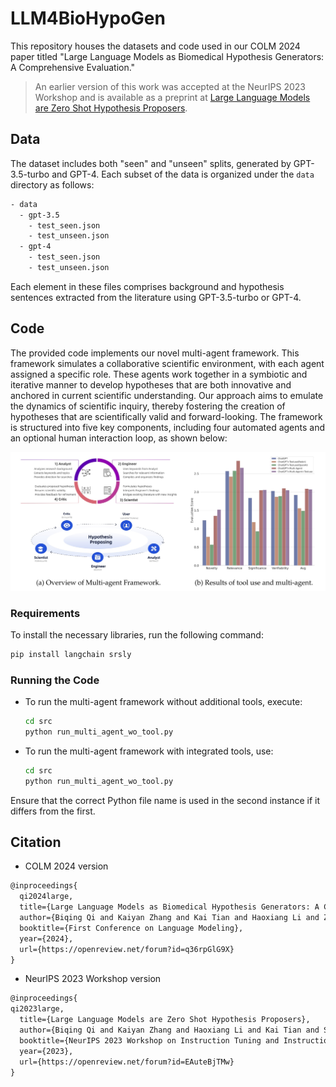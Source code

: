 # LLM4BioHypoGen

This repository houses the datasets and code used in our COLM 2024 paper titled "Large Language Models as Biomedical Hypothesis Generators: A Comprehensive Evaluation."

> An earlier version of this work was accepted at the NeurIPS 2023 Workshop and is available as a preprint at  [Large Language Models are Zero Shot Hypothesis Proposers](https://arxiv.org/abs/2311.05965).

## Data

The dataset includes both "seen" and "unseen" splits, generated by GPT-3.5-turbo and GPT-4. Each subset of the data is organized under the `data` directory as follows:

```bash
- data
  - gpt-3.5
    - test_seen.json
    - test_unseen.json
  - gpt-4
    - test_seen.json
    - test_unseen.json
```

Each element in these files comprises background and hypothesis sentences extracted from the literature using GPT-3.5-turbo or GPT-4.

## Code

The provided code implements our novel multi-agent framework. This framework simulates a collaborative scientific environment, with each agent assigned a specific role. These agents work together in a symbiotic and iterative manner to develop hypotheses that are both innovative and anchored in current scientific understanding. Our approach aims to emulate the dynamics of scientific inquiry, thereby fostering the creation of hypotheses that are scientifically valid and forward-looking. The framework is structured into five key components, including four automated agents and an optional human interaction loop, as shown below:

![](./assert/multi-agent.jpg)

### Requirements

To install the necessary libraries, run the following command:

```bash
pip install langchain srsly
```

### Running the Code

- To run the multi-agent framework without additional tools, execute:

  ```bash
  cd src
  python run_multi_agent_wo_tool.py
  ```

- To run the multi-agent framework with integrated tools, use:

  ```bash
  cd src
  python run_multi_agent_wo_tool.py
  ```

Ensure that the correct Python file name is used in the second instance if it differs from the first.



## Citation

- COLM 2024 version

```latex
@inproceedings{
  qi2024large,
  title={Large Language Models as Biomedical Hypothesis Generators: A Comprehensive Evaluation},
  author={Biqing Qi and Kaiyan Zhang and Kai Tian and Haoxiang Li and Zhang-Ren Chen and Sihang Zeng and Ermo Hua and Hu Jinfang and Bowen Zhou},
  booktitle={First Conference on Language Modeling},
  year={2024},
  url={https://openreview.net/forum?id=q36rpGlG9X}
}
```

- NeurIPS 2023 Workshop version

```latex
@inproceedings{
qi2023large,
  title={Large Language Models are Zero Shot Hypothesis Proposers},
  author={Biqing Qi and Kaiyan Zhang and Haoxiang Li and Kai Tian and Sihang Zeng and Zhang-Ren Chen and Bowen Zhou},
  booktitle={NeurIPS 2023 Workshop on Instruction Tuning and Instruction Following},
  year={2023},
  url={https://openreview.net/forum?id=EAuteBjTMw}
}
```



